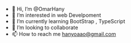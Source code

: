 - 👋 Hi, I’m @OmarHany
- 👀 I’m interested in web Develpoment
- 🌱 I’m currently learning BootStrap , TypeScript
- 💞️ I’m looking to collaborate 
- 📫 How to reach me hanyoaao@gmail.com
<!---
OmarHanyOMH/OmarHanyOMH is a ✨ special ✨ repository because its `README.md` (this file) appears on your GitHub profile.
You can click the Preview link to take a look at your changes.
--->
